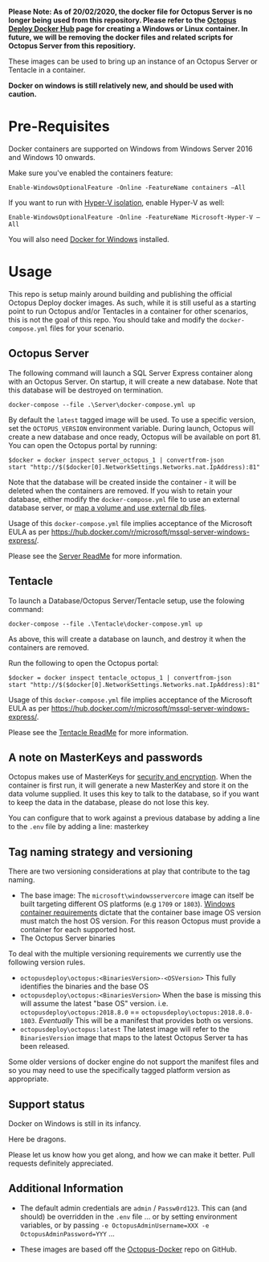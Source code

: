 **Please Note: As of 20/02/2020, the docker file for Octopus Server is no longer being used from this repository. Please refer to the [Octopus Deploy Docker Hub](https://hub.docker.com/repository/docker/octopusdeploy/octopusdeploy) page for creating a Windows or Linux container. In future, we will be removing the docker files and related scripts for Octopus Server from this repositiory.**

These images can be used to bring up an instance of an Octopus Server or Tentacle in a container.

**Docker on windows is still relatively new, and should be used with caution.**

# Pre-Requisites

Docker containers are supported on Windows from Windows Server 2016 and Windows 10 onwards.

Make sure you've enabled the containers feature:

```
Enable-WindowsOptionalFeature -Online -FeatureName containers –All
```

If you want to run with [Hyper-V isolation](https://docs.microsoft.com/en-us/virtualization/windowscontainers/manage-containers/hyperv-container), enable Hyper-V as well:

```
Enable-WindowsOptionalFeature -Online -FeatureName Microsoft-Hyper-V –All
```

You will also need [Docker for Windows](https://www.docker.com/community-edition#/windows) installed.

# Usage

This repo is setup mainly around building and publishing the official Octopus Deploy docker images. As such, while it is still useful as a starting point to run Octopus and/or Tentacles in a container for other scenarios, this is not the goal of this repo. You should take and modify the `docker-compose.yml` files for your scenario.

## Octopus Server

The following command will launch a SQL Server Express container along with an Octopus Server. On startup, it will create a new database. Note that this database will be destroyed on termination.

```
docker-compose --file .\Server\docker-compose.yml up
```

By default the `latest` tagged image will be used. To use a specific version, set the `OCTOPUS_VERSION` environment variable.
During launch, Octopus will create a new database and once ready, Octopus will be available on port 81. You can open the Octopus portal by running:

```
$docker = docker inspect server_octopus_1 | convertfrom-json
start "http://$($docker[0].NetworkSettings.Networks.nat.IpAddress):81"
```

Note that the database will be created inside the container - it will be deleted when the containers are removed. If you wish to retain your database, either modify the `docker-compose.yml` file to use an external database server, or [map a volume and use external db files](https://hub.docker.com/r/microsoft/mssql-server-windows-express/).

Usage of this `docker-compose.yml` file implies acceptance of the Microsoft EULA as per https://hub.docker.com/r/microsoft/mssql-server-windows-express/.

Please see the [Server ReadMe](./Server/readme.md) for more information.

## Tentacle

To launch a Database/Octopus Server/Tentacle setup, use the folowing command:

```
docker-compose --file .\Tentacle\docker-compose.yml up
```

As above, this will create a database on launch, and destroy it when the containers are removed.

Run the following to open the Octopus portal:

```
$docker = docker inspect tentacle_octopus_1 | convertfrom-json
start "http://$($docker[0].NetworkSettings.Networks.nat.IpAddress):81"
```

Usage of this `docker-compose.yml` file implies acceptance of the Microsoft EULA as per https://hub.docker.com/r/microsoft/mssql-server-windows-express/.

Please see the [Tentacle ReadMe](./Tentacle/readme.md) for more information.

## A note on MasterKeys and passwords ##

Octopus makes use of MasterKeys for [security and encryption](http://docs.octopusdeploy.com/display/OD/Security+and+encryption). When the container is first run, it will generate a new MasterKey and store it on the data volume supplied. It uses this key to talk to the database, so if you want to keep the data in the database, please do not lose this key.

You can configure that to work against a previous database by adding a line to the `.env` file by adding a line: masterkey

## Tag naming strategy and versioning ##

There are two versioning considerations at play that contribute to the tag naming.
 - The base image: The `microsoft\windowsservercore` image can itself be built targeting different OS platforms (e.g `1709` or `1803`). [Windows container requirements](https://docs.microsoft.com/en-us/virtualization/windowscontainers/deploy-containers/version-compatibility) dictate that the container base image OS version must match the host OS version. For this reason Octopus must provide a container for each supported host.
 - The Octopus Server binaries

To deal with the multiple versioning requirements we currently use the following version rules.
- `octopusdeploy\octopus:<BinariesVersion>-<OSVersion>` This fully identifies the binaries and the base OS
- `octopusdeploy\octopus:<BinariesVersion>` When the base is missing this will assume the latest "base OS" version. i.e. `octopusdeploy\octopus:2018.8.0` == `octopusdeploy\octopus:2018.8.0-1803`. _Eventually_ This will be a manifest that provides both os versions.
- `octopusdeploy\octopus:latest` The latest image will refer to the  `BinariesVersion` image that maps to the latest Octopus Server ta has been released.

Some older versions of docker engine do not support the manifest files and so you may need to use the specifically tagged platform version as appropriate.

## Support status ##

Docker on Windows is still in its infancy.

Here be dragons.

Please let us know how you get along, and how we can make it better. Pull requests definitely appreciated.

## Additional Information ##

* The default admin credentials are `admin` / `Passw0rd123`. This can (and should) be overridden in the `.env` file ... or by setting environment variables, or by passing `-e OctopusAdminUsername=XXX -e OctopusAdminPassword=YYY` ...

* These images are based off the [Octopus-Docker](https://github.com/OctopusDeploy/Octopus-Docker) repo on GitHub.